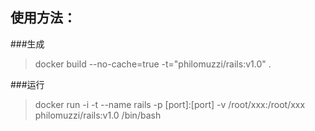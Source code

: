 使用方法：
---

###生成
>docker build --no-cache=true -t="philomuzzi/rails:v1.0" .


###运行
>docker run -i -t --name rails -p [port]:[port] -v /root/xxx:/root/xxx philomuzzi/rails:v1.0 /bin/bash